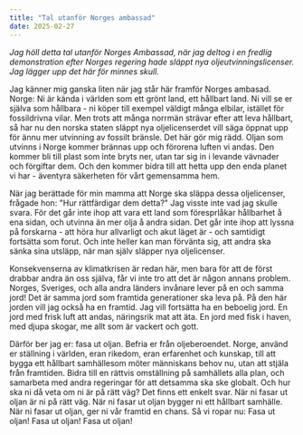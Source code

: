 ```yaml
---
title: "Tal utanför Norges ambassad"
date: 2025-02-27
---
```


_Jag höll detta tal utanför Norges Ambassad, när jag deltog i en fredlig demonstration efter Norges regering hade släppt nya oljeutvinningslicenser. Jag lägger upp det här för minnes skull._


Jag känner mig ganska liten när jag står här framför Norges ambasad. Norge: Ni är kända i världen som ett grönt land, ett hållbart land. Ni vill se er själva som hållbara - ni köper till exempel väldigt många elbilar, istället för fossildrivna vilar. Men trots att många norrmän strävar efter att leva hållbart, så har nu den norska staten släppt nya oljelicenserdet vill säga öppnat upp för ännu mer utvinning av fossilt bränsle. Det här gör mig rädd. Oljan som utvinns i Norge kommer brännas upp och förorena luften vi andas. Den kommer bli till plast som inte bryts ner, utan tar sig in i levande vävnader och förgiftar dem. Och den kommer bidra till att hetta upp den enda planet vi har - äventyra säkerheten för vårt gemensamma hem.

När jag berättade för min mamma att Norge ska släppa dessa oljelicenser, frågade hon: "Hur rättfärdigar dem detta?" Jag visste inte vad jag skulle svara. För det går inte ihop att vara ett land som föresprlåkar hållbarhet å ena sidan, och utvinna än mer olja å andra sidan. Det går inte ihop att lyssna på forskarna - att höra hur allvarligt och akut läget är - och samtidigt fortsätta som forut. Och inte heller kan man förvänta sig, att andra ska sänka sina utsläpp, när man själv släpper nya oljelicenser.

Konsekvenserna av klimatkrisen är redan här, men bara för att de först drabbar andra än oss själva, får vi inte tro att det är någon annans problem. Norges, Sveriges, och alla andra länders invånare lever på en och samma jord! Det är samma jord som framtida generationer ska leva på. På den här jorden vill jag också ha en framtid. Jag vill fortsätta ha en beboelig jord. En jord med frisk luft att andas, näringsrik mat att äta. En jord med fisk i haven, med djupa skogar, me allt som är vackert och gott. 

Därför ber jag er: fasa ut oljan. Befria er från oljeberoendet. Norge, använd er ställning i världen, eran rikedom, eran erfarenhet och kunskap, till att bygga ett hållbart samhällesom möter människans behov nu, utan att stjäla från framtiden. Bidra till en rättvis omställning på samhällets alla plan, och samarbeta med andra regeringar för att detsamma ska ske globalt. Och hur ska ni då veta om ni är på rätt väg? Det finns ett enkelt svar. När ni fasar ut oljan är ni på rätt väg. När ni fasar ut oljan bygger ni ett hållbart samhälle. När ni fasar ut oljan, ger ni vår framtid en chans. Så vi ropar nu: Fasa ut oljan! Fasa ut oljan! Fasa ut oljan! 


